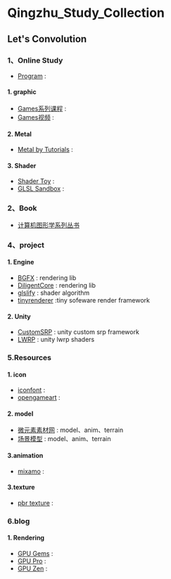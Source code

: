 # Qingzhu_Study_Collection
## Let's Convolution

### 1、Online Study
- [Program](https://www.raywenderlich.com/) : 
#### 1. graphic
- [Games系列课程](https://sites.cs.ucsb.edu/~lingqi/teaching/games101.html) :  
- [Games视频](https://www.bilibili.com/video/BV1X7411F744/) :  

#### 2. Metal
- [Metal by Tutorials](https://www.raywenderlich.com/books/metal-by-tutorials) : 

#### 3. Shader
- [Shader Toy](https://www.shadertoy.com) : 
- [GLSL Sandbox](https://www.glslsandbox.com) : 

### 2、Book
- [计算机图形学系列丛书](https://www.github.com/zwluoqi/graphic_books)
### 4、project
#### 1. Engine
- [BGFX](https://github.com/bkaradzic/bgfx) : rendering lib
- [DiligentCore](https://github.com/DiligentGraphics/DiligentCore) :  rendering lib
- [glslify](https://github.com/glslify) : shader algorithm
- [tinyrenderer](https://github.com/ssloy/tinyrenderer) :tiny sofeware render framework

#### 2. Unity
- [CustomSRP](https://github.com/cinight/CustomSRP) : unity custom srp framework
- [LWRP](https://github.com/marcozakaria/URP-LWRP-Shaders) : unity lwrp shaders


### 5.Resources
#### 1. icon
- [iconfont](https://www.iconfont.cn/) : 
- [opengameart](https://opengameart.org/collections) : 



#### 2. model
- [微元素素材网](http://www.element3ds.com) : model、anim、terrain
- [场景模型](https://www.turbosquid.com) : model、anim、terrain

#### 3.animation
- [mixamo](https://www.mixamo.com/#/) : 
#### 3.texture
- [pbr texture](https://www.textures.com/browse) : 


### 6.blog

#### 1. Rendering
- [GPU Gems](https://github.com/QianMo/Game-Programmer-Study-Notes) : 
- [GPU Pro](https://zhuanlan.zhihu.com/p/74548892) : 
- [GPU Zen](https://zhuanlan.zhihu.com/p/352302525) : 
